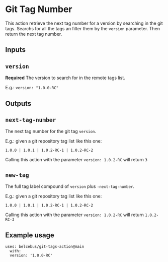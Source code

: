 # Git Tag Number

This action retrieve the next tag number for a version by searching in the git
tags. Searchs for all the tags an filter them by the `version` parameter. Then
return the next tag number.

## Inputs

## `version`

**Required** The version to search for in the remote tags list. 

E.g.: `version: "1.0.0-RC"`

## Outputs

## `next-tag-number`

The next tag number for the git tag `version`.

E.g.: given a git repository tag list like this one:

    1.0.0 | 1.0.1 | 1.0.2-RC-1 | 1.0.2-RC-2

Calling this action with the parameter `version: 1.0.2-RC` will return `3`

## `new-tag`

The full tag label compound of `version` plus `-next-tag-number`.

E.g.: given a git repository tag list like this one:

    1.0.0 | 1.0.1 | 1.0.2-RC-1 | 1.0.2-RC-2

Calling this action with the parameter `version: 1.0.2-RC` will return 
`1.0.2-RC-3`

## Example usage

    uses: belcebus/git-tags-action@main
      with:
      version: '1.0.0-RC'
